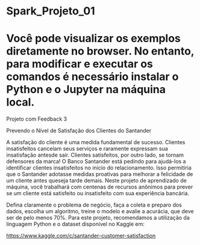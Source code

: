 # Spark_Projeto_01

# Você pode visualizar os exemplos diretamente no browser. No entanto, para modificar e executar os comandos é necessário instalar o Python e o Jupyter na máquina local.

Projeto com Feedback 3

Prevendo o Nível de Satisfação dos Clientes do Santander

 A satisfação do cliente é uma medida fundamental de sucesso. Clientes insatisfeitos cancelam seus serviços e raramente expressam sua insatisfação antesde sair. 
Clientes satisfeitos, por outro lado, se tornam defensores da marca! O Banco Santander está pedindo para ajudá-los a identificar clientes insatisfeitos no início do relacionamento. 
Isso permitiria que o Santander adotasse medidas proativas para melhorar a felicidade de um cliente antes queseja tarde demais. 
Neste projeto de aprendizado de máquina, você trabalhará com centenas de recursos anônimos para prever se um cliente está satisfeito ou insatisfeito com sua experiência bancária.

Defina claramente o problema de negócio, faça a coleta e preparo dos dados, escolha um algoritmo, treine o modelo e avalie a acurácia, que deve ser de pelo menos 70%. 
Para este projeto, recomendamos a utilização da linguagem Python e o dataset disponível no Kaggle em:

https://www.kaggle.com/c/santander-customer-satisfaction
